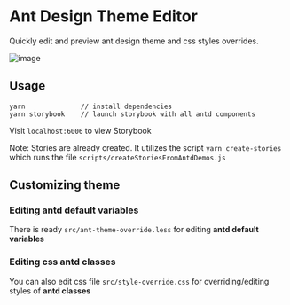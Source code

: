 # Ant Design Theme Editor

Quickly edit and preview ant design theme and css styles overrides.

![image](https://user-images.githubusercontent.com/9356633/36666319-c65273c0-1b1c-11e8-856e-190503851fc3.png)

## Usage

```
yarn              // install dependencies
yarn storybook    // launch storybook with all antd components
```

Visit `localhost:6006` to view Storybook

Note: Stories are already created. It utilizes the script `yarn create-stories` which runs the file `scripts/createStoriesFromAntdDemos.js`

## Customizing theme

### Editing antd default variables

There is ready `src/ant-theme-override.less` for editing **antd default variables**

### Editing css antd classes

You can also edit css file `src/style-override.css` for overriding/editing styles of **antd classes**

